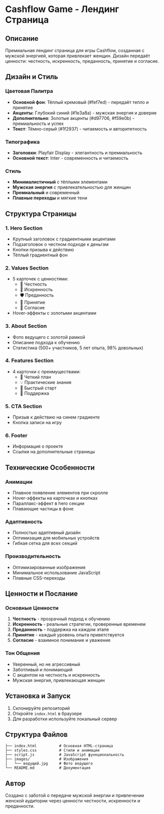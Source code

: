 # Cashflow Game - Лендинг Страница

## Описание
Премиальная лендинг страница для игры Cashflow, созданная с мужской энергией, которая привлекает женщин. Дизайн передаёт ценности: честность, искренность, преданность, принятие и согласие.

## Дизайн и Стиль

### Цветовая Палитра
- **Основной фон**: Тёплый кремовый (#fef7ed) - передаёт тепло и принятие
- **Акценты**: Глубокий синий (#1e3a8a) - мужская энергия и доверие
- **Дополнительно**: Золотые акценты (#d97706, #f59e0b) - премиальность и успех
- **Текст**: Тёмно-серый (#1f2937) - читаемость и авторитетность

### Типографика
- **Заголовки**: Playfair Display - элегантность и премиальность
- **Основной текст**: Inter - современность и читаемость

### Стиль
- **Минималистичный** с тёплыми элементами
- **Мужская энергия** с привлекательностью для женщин
- **Премиальный** и современный
- **Плавные переходы** и мягкие тени

## Структура Страницы

### 1. Hero Section
- Крупный заголовок с градиентными акцентами
- Подзаголовок о честном подходе к деньгам
- Кнопки призыва к действию
- Тёплый градиентный фон

### 2. Values Section
- 5 карточек с ценностями:
  - 🤝 Честность
  - 💎 Искренность  
  - 🛡️ Преданность
  - 🤗 Принятие
  - 🤝 Согласие
- Hover-эффекты с золотыми акцентами

### 3. About Section
- Фото ведущего с золотой рамкой
- Описание подхода к обучению
- Статистика (500+ участников, 5 лет опыта, 98% довольных)

### 4. Features Section
- 4 карточки с преимуществами:
  - 🎯 Четкий план
  - 💡 Практические знания
  - 🚀 Быстрый старт
  - 🤝 Поддержка

### 5. CTA Section
- Призыв к действию на синем градиенте
- Кнопка записи на игру

### 6. Footer
- Информация о проекте
- Ссылки на дополнительные страницы

## Технические Особенности

### Анимации
- Плавное появление элементов при скролле
- Hover-эффекты на карточках и кнопках
- Параллакс-эффект в hero секции
- Плавающие частицы в фоне

### Адаптивность
- Полностью адаптивный дизайн
- Оптимизация для мобильных устройств
- Гибкая сетка для всех секций

### Производительность
- Оптимизированные изображения
- Минимальное использование JavaScript
- Плавные CSS-переходы

## Ценности и Послание

### Основные Ценности
1. **Честность** - прозрачный подход к обучению
2. **Искренность** - реальные стратегии, проверенные временем
3. **Преданность** - поддержка на каждом этапе
4. **Принятие** - каждый уровень опыта приветствуется
5. **Согласие** - взаимное понимание и уважение

### Тон Общения
- Уверенный, но не агрессивный
- Заботливый и понимающий
- С акцентом на честность и искренность
- Мужская энергия, привлекающая женщин

## Установка и Запуск

1. Склонируйте репозиторий
2. Откройте `index.html` в браузере
3. Для разработки используйте локальный сервер

## Структура Файлов
```
├── index.html          # Основная HTML-страница
├── styles.css          # Стили и анимации
├── script.js           # JavaScript функциональность
├── images/             # Изображения
│   └── ведущий.jpg     # Фото ведущего
└── README.md           # Документация
```

## Автор
Создано с заботой о передаче мужской энергии и привлечении женской аудитории через ценности честности, искренности и преданности.
